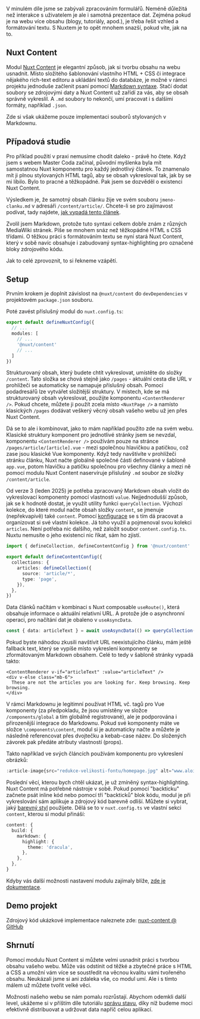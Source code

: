 V minulém díle jsme se zabývali zpracováním formulářů. Neméně důležitá než interakce s uživatelem je ale i samotná prezentace dat. Zejména pokud je na webu více obsahu (blogy, tutoriály, apod.), je třeba řešit vzhled a formátování textu. S Nuxtem je to opět mnohem snazší, pokud víte, jak na to.

## Nuxt Content

Modul [Nuxt Content](https://content.nuxt.com/) je elegantní způsob, jak si tvorbu obsahu na webu usnadnit. Místo složitého šablonování vlastního HTML + CSS či integrace nějakého rich-text editoru a ukládání textů do databáze, je možné v rámci projektu jednoduše začlenit psaní pomocí [Markdown syntaxe](https://www.markdownguide.org/). Stačí dodat soubory se zdrojovými daty a Nuxt Content už zařídí za vás, aby se obsah správně vykreslil. A `.md` soubory to nekončí, umí pracovat i s dalšími formáty, například `.json`.

Zde si však ukážeme pouze implementaci souborů stylovaných v Markdownu.

## Případová studie

Pro příklad použití v praxi nemusíme chodit daleko - právě ho čtete. Když jsem s webem Master Coda začínal, původní myšlenka byla mít samostatnou Nuxt komponentu pro každý jednotlivý článek. To znamenalo mít ji plnou stylovaných HTML tagů, aby se obsah vykresloval tak, jak by se mi líbilo. Bylo to pracné a těžkopádné. Pak jsem se dozvěděl o existenci Nuxt Content.

Výsledkem je, že samotný obsah článku žije ve svém souboru `jmeno-clanku.md` v adresáři `/content/article/`. Chcete-li se pro zajímavost podívat, tady najdete, [jak vypadá tento článek](https://github.com/AloisSeckar/master-coda/blob/master/content/article/nuxt-content.md).

Zvolil jsem Markdown, protože tuto syntaxi celkem dobře znám z různých MediaWiki stránek. Píše se mnohem snáz než těžkopádné HTML s CSS třídami. O těžkou práci s formátováním textu se nyní stará Nuxt Content, který v sobě navíc obsahuje i zabudovaný syntax-highlighting pro označené bloky zdrojového kódu.

Jak to celé zprovoznit, to si řekneme vzápětí.

## Setup

Prvním krokem je doplnit závislost na `@nuxt/content` do `devDependencies` v projektovém `package.json` souboru.

Poté zavést příslušný modul do `nuxt.config.ts`:

```ts
export default defineNuxtConfig({
  // ...
  modules: [
    // ...
    '@nuxt/content'
    // ...
  ]
})
```

Strukturovaný obsah, který budete chtít vykreslovat, umístěte do složky `/content`. Tato složka se chová stejně jako `/pages` - aktuální cesta dle URL v prohlížeči se automaticky se namapuje příslušný obsah. Pomocí podadresářů lze vytvářet složitější struktury. V místech, kde se má strukturovaný obsah vykreslovat, použijte komponentu `<ContentRenderer />`. Pokud chcete, můžete ji použít zcela místo `<NuxtPage />` a namísto klasických `/pages` dodávat veškerý věcný obsah vašeho webu už jen přes Nuxt Content.

Dá se to ale i kombinovat, jako to mám například použito zde na svém webu. Klasické struktury komponent pro jednotlivé stránky jsem se nevzdal, komponentu `<ContentRenderer />` používám pouze na stránce `/pages/article/[article].vue` - mezi společnou hlavičkou a patičkou, což zase jsou klasické Vue komponenty. Když tedy navštívíte v prohlížeči stránku článku, Nuxt načte globálně společné části definované v šabloně `app.vue`, potom hlavičku a patičku společnou pro všechny články a mezi ně pomocí modulu Nuxt Content naservíruje příslušný `.md` soubor ze složky `/content/article`.

Od verze 3 (leden 2025) je potřeba zpracovaný Markdown obsah vložit do vykreslovací komponenty pomocí vlastnosti `value`. Nejjednodušší způsob, jak se k hodnotě dostat, je využít utility funkci `queryCollection`. Výchozí kolekce, do které modul načte obsah složky `content`, se jmenuje (nepřekvapivě) také `content`. Pomocí [konfigurace](https://content.nuxt.com/docs/collections/define) se s tím dá pracovat a organizovat si své vlastní kolekce. Já toho využil a pojmenoval svou kolekci `articles`. Není potřeba nic dalšího, než založit soubor `content.config.ts`. Nuxtu nemusíte o jeho existenci nic říkat, sám ho zjistí.

```ts
import { defineCollection, defineContentConfig } from '@nuxt/content'

export default defineContentConfig({
  collections: {
    articles: defineCollection({
      source: 'article/*',
      type: 'page',
    }),
  },
})
```

Data článků načítám v kombinaci s Nuxt composable `useRoute()`, která obsahuje informace o aktuální relativní URL. A protože jde o asynchronní operaci, pro načítání dat je obaleno v `useAsyncData`.

```ts
const { data: articleText } = await useAsyncData(() => queryCollection('articles').path(useRoute().path).first())
```

Pokud byste náhodou zkusili navštívit URL neexistujícího článku, mám ještě fallback text, který se vypíše místo vykreslení komponenty se zformátovaným Markdown obsahem. Celé to tedy v šabloně stránky vypadá takto:

```vue
<ContentRenderer v-if="articleText" :value="articleText" />
<div v-else class="mb-6">
  These are not the articles you are looking for. Keep browsing. Keep browsing.
</div>
```

V rámci Markdownu je legitimní používat HTML vč. tagů pro Vue komponenty (za předpokladu, že jsou umístěny ve složce `/components/global` a tím globálně registrované), ale je podporována i přirozenější integrace do Markdownu. Pokud své komponenty máte ve složce `\components\content`, modul si je automaticky načte a můžete je následně referencovat přes dvojtečku a kebab-case název. Do složených závorek pak předáte atributy vlastností (props).

Takto například ve svých článcích používám komponentu pro vykreslení obrázků:

```ts
:article-image{src="redukce-velikosti-fontu/homepage.jpg" alt="www.alois-seckar.cz" link="http://www.alois-seckar.cz"}
```

Poslední věcí, kterou bych chtěl ukázat, je už zmíněný syntax-highlighting. Nuxt Content má potřebné nástroje v sobě. Pokud pomocí "backticku" začnete psát inline kód nebo pomocí tří "backticků" blok kódu, modul je při vykreslování sám aplikuje a zdrojový kód barevně odliší. Můžete si vybrat, jaký [barevný styl](https://github.com/shikijs/shiki/blob/main/docs/themes.md) použijete. Dělá se to v `nuxt.config.ts` ve vlastní sekci `content`, kterou si modul přináší:

```ts
content: {
  build: {
    markdown: {
      highlight: {
        theme: 'dracula',
      },
    },
  },
}
```

Kdyby vás další možnosti nastavení modulu zajímaly blíže, [zde je dokumentace](https://content.nuxt.com/docs/getting-started/installation).

## Demo projekt

Zdrojový kód ukázkové implementace naleznete zde:
[nuxt-content @ GitHub](https://github.com/AloisSeckar/demos-nuxt/tree/main/nuxt-content3)

## Shrnutí

Pomocí modulu Nuxt Content si můžete velmi usnadnit práci s tvorbou obsahu vašeho webu. Může vás odstínit od těžké a zbytečné práce s HTML a CSS a umožní vám více se soustředit na věcnou kvalitu vámi tvořeného obsahu. Neukázali jsme si ani zdaleka vše, co modul umí. Ale i s tímto málem už můžete tvořit velké věci.

Možnosti našeho webu se nám pomalu rozrůstají. Abychom odemkli další level, ukážeme si v příštím díle tutoriálu [správu stavu](/article/nuxt-pinia), díky níž budeme moci efektivně distribuovat a udržovat data napříč celou aplikací.
